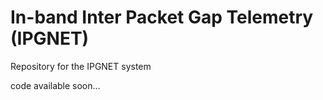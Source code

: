 # In-band Inter Packet Gap Telemetry (IPGNET)

Repository for the IPGNET system

code available soon...
